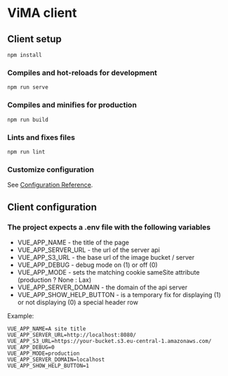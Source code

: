 # ViMA client

## Client setup
```
npm install
```

### Compiles and hot-reloads for development
```
npm run serve
```

### Compiles and minifies for production
```
npm run build
```

### Lints and fixes files
```
npm run lint
```

### Customize configuration
See [Configuration Reference](https://cli.vuejs.org/config/).

## Client configuration

### The project expects a .env file with the following variables

* VUE_APP_NAME - the title of the page
* VUE_APP_SERVER_URL - the url of the server api
* VUE_APP_S3_URL - the base url of the image bucket / server
* VUE_APP_DEBUG - debug mode on (1) or off (0)
* VUE_APP_MODE - sets the matching cookie sameSite attribute (production ? None : Lax)
* VUE_APP_SERVER_DOMAIN - the domain of the api server
* VUE_APP_SHOW_HELP_BUTTON - is a temporary fix for displaying (1) or not displaying (0) a special header row

Example:
```
VUE_APP_NAME=A site title
VUE_APP_SERVER_URL=http://localhost:8080/
VUE_APP_S3_URL=https://your-bucket.s3.eu-central-1.amazonaws.com/
VUE_APP_DEBUG=0
VUE_APP_MODE=production
VUE_APP_SERVER_DOMAIN=localhost
VUE_APP_SHOW_HELP_BUTTON=1
```